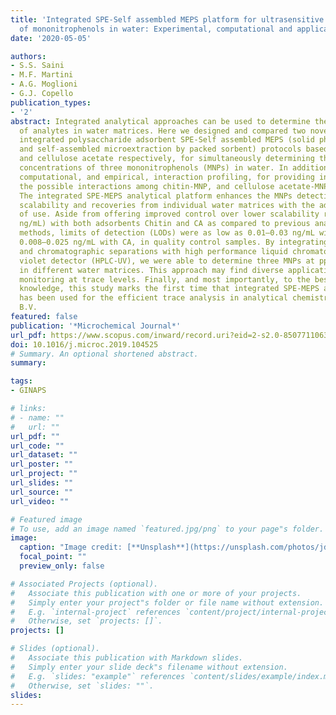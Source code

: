 ```yaml
---
title: 'Integrated SPE-Self assembled MEPS platform for ultrasensitive determination
  of mononitrophenols in water: Experimental, computational and applicability studies'
date: '2020-05-05'

authors:
- S.S. Saini
- M.F. Martini
- A.G. Moglioni
- G.J. Copello
publication_types:
- '2'
abstract: Integrated analytical approaches can be used to determine the trace concentrations
  of analytes in water matrices. Here we designed and compared two novel and facile,
  integrated polysaccharide adsorbent SPE-Self assembled MEPS (solid phase extraction
  and self-assembled microextraction by packed sorbent) protocols based on chitin,
  and cellulose acetate respectively, for simultaneously determining the ultralow
  concentrations of three mononitrophenols (MNPs) in water. In addition, we reported
  computational, and empirical, interaction profiling, for providing insights into
  the possible interactions among chitin-MNP, and cellulose acetate-MNP, respectively.
  The integrated SPE-MEPS analytical platform enhances the MNPs detection limits,
  scalability and recoveries from individual water matrices with the additional ease
  of use. Aside from offering improved control over lower scalability range (0.05–5
  ng/mL) with both adsorbents Chitin and CA as compared to previous analogues reported
  methods, limits of detection (LODs) were as low as 0.01–0.03 ng/mL with Chitin and
  0.008–0.025 ng/mL with CA, in quality control samples. By integrating SPE with MEPS,
  and chromatographic separations with high performance liquid chromatography-ultra
  violet detector (HPLC-UV), we were able to determine three MNPs at ppt (pg/mL) levels
  in different water matrices. This approach may find diverse applications in water
  monitoring at trace levels. Finally, and most importantly, to the best of authors
  knowledge, this study marks the first time that integrated SPE-MEPS analytical platform
  has been used for the efficient trace analysis in analytical chemistry. © 2019 Elsevier
  B.V.
featured: false
publication: '*Microchemical Journal*'
url_pdf: https://www.scopus.com/inward/record.uri?eid=2-s2.0-85077110631&doi=10.1016%2fj.microc.2019.104525&partnerID=40&md5=b3f75e53ecb62cc9c5b286282d66bb4d
doi: 10.1016/j.microc.2019.104525
# Summary. An optional shortened abstract.
summary: 

tags:
- GINAPS

# links:
# - name: ""
#   url: ""
url_pdf: ""
url_code: ""
url_dataset: ""
url_poster: ""
url_project: ""
url_slides: ""
url_source: ""
url_video: ""

# Featured image
# To use, add an image named `featured.jpg/png` to your page"s folder. 
image:
  caption: "Image credit: [**Unsplash**](https://unsplash.com/photos/jdD8gXaTZsc)"
  focal_point: ""
  preview_only: false

# Associated Projects (optional).
#   Associate this publication with one or more of your projects.
#   Simply enter your project"s folder or file name without extension.
#   E.g. `internal-project` references `content/project/internal-project/index.md`.
#   Otherwise, set `projects: []`.
projects: []

# Slides (optional).
#   Associate this publication with Markdown slides.
#   Simply enter your slide deck"s filename without extension.
#   E.g. `slides: "example"` references `content/slides/example/index.md`.
#   Otherwise, set `slides: ""`.
slides:
---
```



